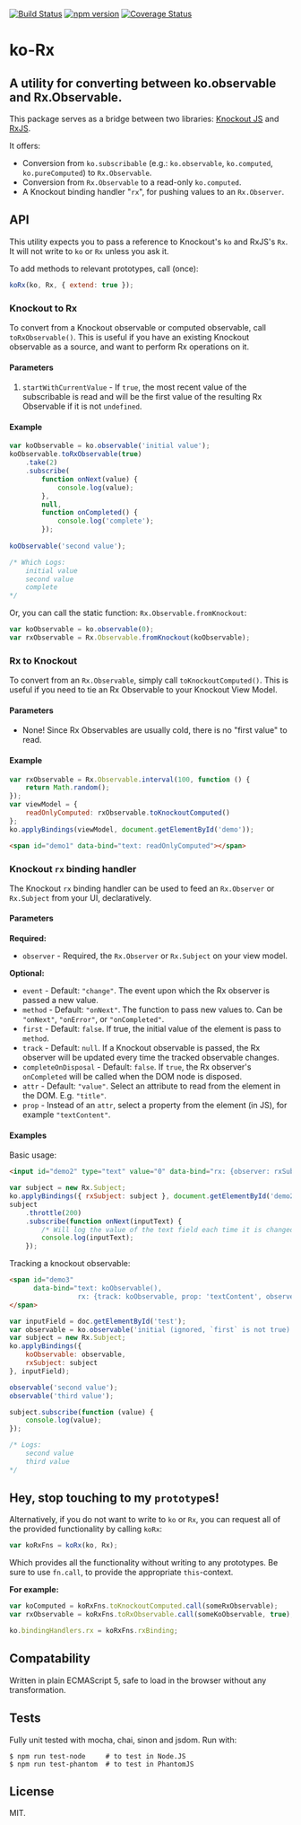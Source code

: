 [![Build Status](https://travis-ci.org/DerFlatulator/ko-Rx.svg?branch=master)](https://travis-ci.org/DerFlatulator/ko-Rx)
[![npm version](https://badge.fury.io/js/ko-rx.svg)](https://badge.fury.io/js/ko-rx)
[![Coverage Status](https://coveralls.io/repos/github/DerFlatulator/ko-Rx/badge.svg?branch=master)](https://coveralls.io/github/DerFlatulator/ko-Rx?branch=master)

# ko-Rx
## A utility for converting between ko.observable and Rx.Observable.

This package serves as a bridge between two libraries: [Knockout JS](http://knockoutjs.com) and [RxJS](https://github.com/Reactive-Extensions/RxJS/). 

It offers:
* Conversion from  `ko.subscribable` (e.g.: `ko.observable`, `ko.computed`, `ko.pureComputed`) to `Rx.Observable`.
* Conversion from `Rx.Observable` to a read-only `ko.computed`.
* A Knockout binding handler "`rx`", for pushing values to an `Rx.Observer`.

## API

This utility expects you to pass a reference to Knockout's `ko` and RxJS's `Rx`. It will not write to `ko` or `Rx` unless you ask it. 

To add methods to relevant prototypes, call (once):
```js
koRx(ko, Rx, { extend: true });
```

### Knockout to Rx

To convert from a Knockout observable or computed observable, call `toRxObservable()`. This is useful if you have an existing Knockout observable as a source, and want to perform Rx operations on it.

#### Parameters

1. `startWithCurrentValue` - If `true`, the most recent value of the subscribable is read and will be the first value of the resulting Rx Observable if it is not `undefined`.

#### Example
```js
var koObservable = ko.observable('initial value');
koObservable.toRxObservable(true)
    .take(2)
    .subscribe(
        function onNext(value) {
            console.log(value);
        }, 
        null, 
        function onCompleted() {
            console.log('complete');
        });
    
koObservable('second value');

/* Which Logs:
    initial value
    second value
    complete
*/
```

Or, you can call the static function: `Rx.Observable.fromKnockout`:

```js
var koObservable = ko.observable(0);
var rxObservable = Rx.Observable.fromKnockout(koObservable);
```

### Rx to Knockout

To convert from an `Rx.Observable`, simply call `toKnockoutComputed()`. This is useful if you need to tie an Rx Observable to your Knockout View Model.

#### Parameters

* None! Since Rx Observables are usually cold, there is no "first value" to read.

#### Example

```js
var rxObservable = Rx.Observable.interval(100, function () { 
    return Math.random();
});
var viewModel = {
    readOnlyComputed: rxObservable.toKnockoutComputed()
};
ko.applyBindings(viewModel, document.getElementById('demo'));
```

```html
<span id="demo1" data-bind="text: readOnlyComputed"></span>
```

###  Knockout `rx` binding handler

The Knockout `rx` binding handler can be used to feed an `Rx.Observer` or `Rx.Subject` from your UI, declaratively.

#### Parameters

**Required:**
* `observer` - Required, the `Rx.Observer` or `Rx.Subject` on your view model.

**Optional:**
* `event` - Default: `"change"`. The event upon which the Rx observer is passed a new value.
* `method` - Default: `"onNext"`. The function to pass new values to. Can be `"onNext"`, `"onError"`, or `"onCompleted"`.
* `first` - Default: `false`. If true, the initial value of the element is pass to `method`.
* `track` - Default: `null`. If a Knockout observable is passed, the Rx observer will be updated every time the tracked observable changes.
* `completeOnDisposal` - Default: `false`. If `true`, the Rx observer's `onCompleted` will be called when the DOM node is disposed.
* `attr` - Default: `"value"`. Select an attribute to read from the element in the DOM. E.g. `"title"`.
* `prop` - Instead of an `attr`, select a property from the element (in JS), for example `"textContent"`.

#### Examples

Basic usage:

```html
<input id="demo2" type="text" value="0" data-bind="rx: {observer: rxSubject}" />
```

```js
var subject = new Rx.Subject;
ko.applyBindings({ rxSubject: subject }, document.getElementById('demo2'));
subject
    .throttle(200)
    .subscribe(function onNext(inputText) {
        /* Will log the value of the text field each time it is changed. */
        console.log(inputText);
    });

```

Tracking a knockout observable:

```html
<span id="demo3" 
      data-bind="text: koObservable(),
                 rx: {track: koObservable, prop: 'textContent', observer: rxSubject}">
</span>
```

```js
var inputField = doc.getElementById('test');
var observable = ko.observable('initial (ignored, `first` is not true)');
var subject = new Rx.Subject;
ko.applyBindings({ 
    koObservable: observable,
    rxSubject: subject 
}, inputField);

observable('second value');
observable('third value');

subject.subscribe(function (value) {
    console.log(value);
});

/* Logs:
    second value
    third value
*/
```


## Hey, stop touching to my `prototype`s!

Alternatively, if you do not want to write to `ko` or `Rx`, you can request all of the provided functionality by calling `koRx`:

```js
var koRxFns = koRx(ko, Rx);
```

Which provides all the functionality without writing to any prototypes. Be sure to use `fn.call`, to provide the appropriate `this`-context.

**For example:**

```js
var koComputed = koRxFns.toKnockoutComputed.call(someRxObservable);
var rxObservable = koRxFns.toRxObservable.call(someKoObservable, true);

ko.bindingHandlers.rx = koRxFns.rxBinding;
```

## Compatability

Written in plain ECMAScript 5, safe to load in the browser without any transformation.

## Tests

Fully unit tested with mocha, chai, sinon and jsdom. Run with: 

```
$ npm run test-node     # to test in Node.JS
$ npm run test-phantom  # to test in PhantomJS
```

## License

MIT.
